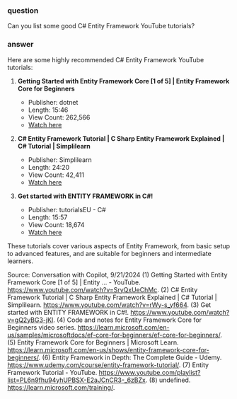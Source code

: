 ### question
Can you list some good C# Entity Framework YouTube tutorials?

### answer
Here are some highly recommended C# Entity Framework YouTube tutorials:

1. **Getting Started with Entity Framework Core [1 of 5] | Entity Framework Core for Beginners**
   - Publisher: dotnet
   - Length: 15:46
   - View Count: 262,566
   - [Watch here](https://www.youtube.com/watch?v=SryQxUeChMc)

2. **C# Entity Framework Tutorial | C Sharp Entity Framework Explained | C# Tutorial | Simplilearn**
   - Publisher: Simplilearn
   - Length: 24:20
   - View Count: 42,411
   - [Watch here](https://www.youtube.com/watch?v=rWy-s_yf664)

3. **Get started with ENTITY FRAMEWORK in C#!**
   - Publisher: tutorialsEU - C#
   - Length: 15:57
   - View Count: 18,674
   - [Watch here](https://www.youtube.com/watch?v=gQ2yBG3-jKI)

These tutorials cover various aspects of Entity Framework, from basic setup to advanced features, and are suitable for beginners and intermediate learners.

Source: Conversation with Copilot, 9/21/2024
(1) Getting Started with Entity Framework Core [1 of 5] | Entity ... - YouTube. https://www.youtube.com/watch?v=SryQxUeChMc.
(2) C# Entity Framework Tutorial | C Sharp Entity Framework Explained | C# Tutorial | Simplilearn. https://www.youtube.com/watch?v=rWy-s_yf664.
(3) Get started with ENTITY FRAMEWORK in C#!. https://www.youtube.com/watch?v=gQ2yBG3-jKI.
(4) Code and notes for Entity Framework Core for Beginners video series. https://learn.microsoft.com/en-us/samples/microsoftdocs/ef-core-for-beginners/ef-core-for-beginners/.
(5) Entity Framework Core for Beginners | Microsoft Learn. https://learn.microsoft.com/en-us/shows/entity-framework-core-for-beginners/.
(6) Entity Framework in Depth: The Complete Guide - Udemy. https://www.udemy.com/course/entity-framework-tutorial/.
(7) Entity Framework Tutorial - YouTube. https://www.youtube.com/playlist?list=PL6n9fhu94yhUPBSX-E2aJCnCR3-_6zBZx.
(8) undefined. https://learn.microsoft.com/training/.